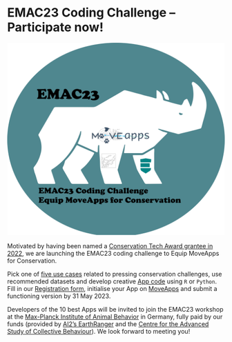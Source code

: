 # EMAC23 Coding Challenge – Participate now!

![logo](logo_EMAC23_lowres.png)

Motivated by having been named a [Conservation Tech Award grantee in 2022](https://www.earthranger.com/news/conservation-tech-award-2022), we are launching the EMAC23 coding challenge to Equip MoveApps for Conservation.

Pick one of [five use cases](EMAC23_CodingChallenge_Details2.pdf) related to pressing conservation challenges, use recommended datasets and develop creative [App code](https://docs.moveapps.org/#/) using <code>R</code> or <code>Python</code>. Fill in our [Registration form](https://survey.academiccloud.de/index.php/146231?lang=en), initialise your App on [MoveApps](http://moveapps.org) and submit a functioning version by 31 May 2023.

Developers of the 10 best Apps will be invited to join the EMAC23 workshop at the [Max-Planck Institute of Animal Behavior](https://www.ab.mpg.de/) in Germany, fully paid by our funds (provided by [AI2’s EarthRanger](https://www.earthranger.com/) and the [Centre for the Advanced Study of Collective Behaviour](https://www.exc.uni-konstanz.de/collective-behaviour/)). We look forward to meeting you!
